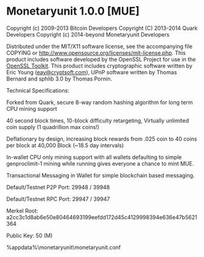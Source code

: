 Monetaryunit 1.0.0 [MUE]
====================

Copyright (c) 2009-2013 Bitcoin Developers
Copyright (C) 2013-2014 Quark Developers
Copyright (c) 2014-beyond Monetaryunit Developers

Distributed under the MIT/X11 software license, see the accompanying
file COPYING or http://www.opensource.org/licenses/mit-license.php.
This product includes software developed by the OpenSSL Project for use in the [OpenSSL Toolkit](http://www.openssl.org/). This product includes
cryptographic software written by Eric Young ([eay@cryptsoft.com](mailto:eay@cryptsoft.com)), UPnP software written by Thomas Bernard and
sphlib 3.0 by Thomas Pornin.

Technical Specifications:

Forked from Quark, secure 8-way random hashing algorithm for long term CPU mining support

40 second block times, 10-block difficulty retargeting, Virtually unlimited coin supply (1 quadrillion max coins!)

Deflationary by design, increasing block rewards from .025 coin to 40 coins per block at 40,000 Block (~18.5 day intervals)

In-wallet CPU only mining support with all wallets defaulting to simple genproclimit-1 mining while running gives everyone a chance to mint MUE.

Transactional Messaging in Wallet for simple blockchain based messaging.

Default/Testnet P2P Port: 29948 / 39948

Default/Testnet RPC Port: 29947 / 39947

Merkel Root: a2cc3c1d8ab6e50e80464693199eefdd172d45c4129998394e636e47b5621364

Public Key: 50 (M)

%appdata%\monetaryunit\monetaryunit.conf